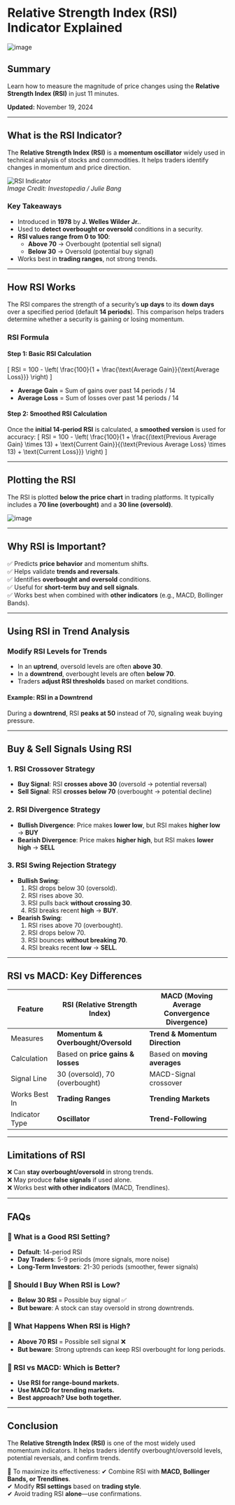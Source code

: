 # **Relative Strength Index (RSI) Indicator Explained**

![image](https://github.com/user-attachments/assets/57a104a0-a9e5-43f5-96bb-5cde6a5d7ea4)



## **Summary**
Learn how to measure the magnitude of price changes using the **Relative Strength Index (RSI)** in just 11 minutes.

**Updated:** November 19, 2024

---

## **What is the RSI Indicator?**
The **Relative Strength Index (RSI)** is a **momentum oscillator** widely used in technical analysis of stocks and commodities. It helps traders identify changes in momentum and price direction.

![RSI Indicator](https://example.com/rsi-chart.png)  
*Image Credit: Investopedia / Julie Bang*

### **Key Takeaways**
- Introduced in **1978** by **J. Welles Wilder Jr.**.
- Used to **detect overbought or oversold** conditions in a security.
- **RSI values range from 0 to 100**:
  - **Above 70** → Overbought (potential sell signal)
  - **Below 30** → Oversold (potential buy signal)
- Works best in **trading ranges**, not strong trends.

---

## **How RSI Works**
The RSI compares the strength of a security’s **up days** to its **down days** over a specified period (default **14 periods**). This comparison helps traders determine whether a security is gaining or losing momentum.

### **RSI Formula**
#### **Step 1: Basic RSI Calculation**
\[
RSI = 100 - \left( \frac{100}{1 + \frac{\text{Average Gain}}{\text{Average Loss}}} \right)
\]

- **Average Gain** = Sum of gains over past 14 periods / 14
- **Average Loss** = Sum of losses over past 14 periods / 14

#### **Step 2: Smoothed RSI Calculation**
Once the **initial 14-period RSI** is calculated, a **smoothed version** is used for accuracy:
\[
RSI = 100 - \left( \frac{100}{1 + \frac{(\text{Previous Average Gain} \times 13) + \text{Current Gain}}{(\text{Previous Average Loss} \times 13) + \text{Current Loss}}} \right)
\]

---

## **Plotting the RSI**
The RSI is plotted **below the price chart** in trading platforms. It typically includes a **70 line (overbought)** and a **30 line (oversold)**.

![image](https://github.com/user-attachments/assets/4ca7f5f8-e88c-481c-9b9c-2ace0abd7422)


---

## **Why RSI is Important?**
✅ Predicts **price behavior** and momentum shifts.  
✅ Helps validate **trends and reversals**.  
✅ Identifies **overbought and oversold** conditions.  
✅ Useful for **short-term buy and sell signals**.  
✅ Works best when combined with **other indicators** (e.g., MACD, Bollinger Bands).

---

## **Using RSI in Trend Analysis**
### **Modify RSI Levels for Trends**
- In an **uptrend**, oversold levels are often **above 30**.
- In a **downtrend**, overbought levels are often **below 70**.
- Traders **adjust RSI thresholds** based on market conditions.

#### **Example: RSI in a Downtrend**
During a **downtrend**, RSI **peaks at 50** instead of 70, signaling weak buying pressure.

---

## **Buy & Sell Signals Using RSI**
### **1. RSI Crossover Strategy**
- **Buy Signal**: RSI **crosses above 30** (oversold → potential reversal)
- **Sell Signal**: RSI **crosses below 70** (overbought → potential decline)

### **2. RSI Divergence Strategy**
- **Bullish Divergence**: Price makes **lower low**, but RSI makes **higher low** → **BUY**
- **Bearish Divergence**: Price makes **higher high**, but RSI makes **lower high** → **SELL**

### **3. RSI Swing Rejection Strategy**
- **Bullish Swing**:
  1. RSI drops below 30 (oversold).
  2. RSI rises above 30.
  3. RSI pulls back **without crossing 30**.
  4. RSI breaks recent **high** → **BUY**.
- **Bearish Swing**:
  1. RSI rises above 70 (overbought).
  2. RSI drops below 70.
  3. RSI bounces **without breaking 70**.
  4. RSI breaks recent **low** → **SELL**.

---

## **RSI vs MACD: Key Differences**
| Feature         | RSI (Relative Strength Index) | MACD (Moving Average Convergence Divergence) |
|---------------|---------------------------|----------------------------------|
| Measures      | **Momentum & Overbought/Oversold** | **Trend & Momentum Direction** |
| Calculation   | Based on **price gains & losses** | Based on **moving averages** |
| Signal Line  | 30 (oversold), 70 (overbought) | MACD-Signal crossover |
| Works Best In | **Trading Ranges** | **Trending Markets** |
| Indicator Type | **Oscillator** | **Trend-Following** |

---

## **Limitations of RSI**
❌ Can **stay overbought/oversold** in strong trends.  
❌ May produce **false signals** if used alone.  
❌ Works best **with other indicators** (MACD, Trendlines).  

---

## **FAQs**
### **📌 What is a Good RSI Setting?**
- **Default**: 14-period RSI
- **Day Traders**: 5-9 periods (more signals, more noise)
- **Long-Term Investors**: 21-30 periods (smoother, fewer signals)

### **📌 Should I Buy When RSI is Low?**
- **Below 30 RSI** = Possible buy signal ✅
- **But beware**: A stock can stay oversold in strong downtrends.

### **📌 What Happens When RSI is High?**
- **Above 70 RSI** = Possible sell signal ❌
- **But beware**: Strong uptrends can keep RSI overbought for long periods.

### **📌 RSI vs MACD: Which is Better?**
- **Use RSI for range-bound markets.**
- **Use MACD for trending markets.**
- **Best approach? Use both together.**

---

## **Conclusion**
The **Relative Strength Index (RSI)** is one of the most widely used momentum indicators. It helps traders identify overbought/oversold levels, potential reversals, and confirm trends.

🚀 To maximize its effectiveness:
✔ Combine RSI with **MACD, Bollinger Bands, or Trendlines**.  
✔ Modify **RSI settings** based on **trading style**.  
✔ Avoid trading RSI **alone**—use confirmations.  
